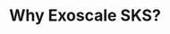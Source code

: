 ---
title: "Why Exoscale SKS?"
description: "Discover the benefits of using Exoscale's managed Kubernetes service (SKS) for your container orchestration needs. Learn how SKS simplifies deployment, scaling, and management of Kubernetes clusters while providing robust security and performance features."
themeColor: "#3C494F"
cardImage: "/images/learning-path/kubernetes-icon.svg"
weight: 6
---